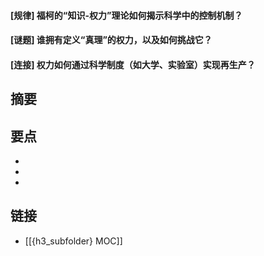 #### [规律] 福柯的“知识-权力”理论如何揭示科学中的控制机制？


#### [谜题] 谁拥有定义“真理”的权力，以及如何挑战它？


#### [连接] 权力如何通过科学制度（如大学、实验室）实现再生产？


## 摘要


## 要点

- 
- 
- 

## 链接

- [[{h3_subfolder} MOC]]
